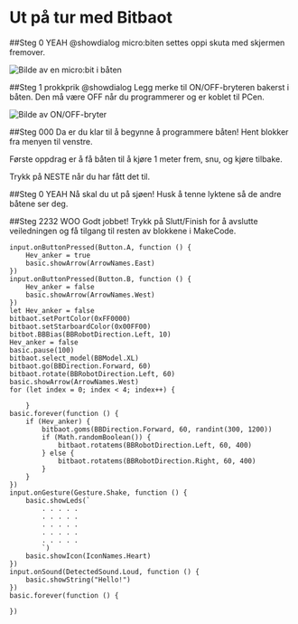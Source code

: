 # Ut på tur med Bitbaot

##Steg 0 YEAH @showdialog
micro:biten settes oppi skuta med skjermen fremover.

![Bilde av en micro:bit i båten](https://d14xnrffmhx4ml.cloudfront.net/1661434482/smarthus-veiledning-microbit-for-seg-selv.png)



##Steg 1 prokkprik @showdialog
Legg merke til ON/OFF-bryteren bakerst i båten. Den må være OFF når du programmerer og er koblet til PCen.

![Bilde av ON/OFF-bryter](https://d14xnrffmhx4ml.cloudfront.net/1661434772/smarthus-veiledning-usbconnect.png)

##Steg 000 
Da er du klar til å begynne å programmere båten! Hent blokker fra menyen til venstre.

Første oppdrag er å få båten til å kjøre 1 meter frem, snu, og kjøre tilbake.

Trykk på NESTE når du har fått det til.

##Steg 0 YEAH
Nå skal du ut på sjøen! Husk å tenne lyktene så de andre båtene ser deg.


##Steg 2232 WOO
Godt jobbet! Trykk på Slutt/Finish for å avslutte veiledningen og få tilgang til resten av blokkene i MakeCode.



```ghost
input.onButtonPressed(Button.A, function () {
    Hev_anker = true
    basic.showArrow(ArrowNames.East)
})
input.onButtonPressed(Button.B, function () {
    Hev_anker = false
    basic.showArrow(ArrowNames.West)
})
let Hev_anker = false
bitbaot.setPortColor(0xFF0000)
bitbaot.setStarboardColor(0x00FF00)
bitbot.BBBias(BBRobotDirection.Left, 10)
Hev_anker = false
basic.pause(100)
bitbaot.select_model(BBModel.XL)
bitbaot.go(BBDirection.Forward, 60)
bitbaot.rotate(BBRobotDirection.Left, 60)
basic.showArrow(ArrowNames.West)
for (let index = 0; index < 4; index++) {
    	
    }
basic.forever(function () {
    if (Hev_anker) {
        bitbaot.goms(BBDirection.Forward, 60, randint(300, 1200))
        if (Math.randomBoolean()) {
            bitbaot.rotatems(BBRobotDirection.Left, 60, 400)
        } else {
            bitbaot.rotatems(BBRobotDirection.Right, 60, 400)
        }
    }
})
input.onGesture(Gesture.Shake, function () {
    basic.showLeds(`
        . . . . .
        . . . . .
        . . . . .
        . . . . .
        . . . . .
        `)
    basic.showIcon(IconNames.Heart)
})
input.onSound(DetectedSound.Loud, function () {
    basic.showString("Hello!")
})
basic.forever(function () {
	
})
```